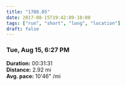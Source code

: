 ```yaml
---
title: "1708.05"
date: 2017-08-15T19:42:09-10:00
tags: ["run", "short", "long", "location"]
draft: false
---
```


### Tue, Aug 15, 6:27 PM

**Duration:** 00:31:31  
**Distance:** 2.92 mi  
**Avg. pace:** 10'46" /mi